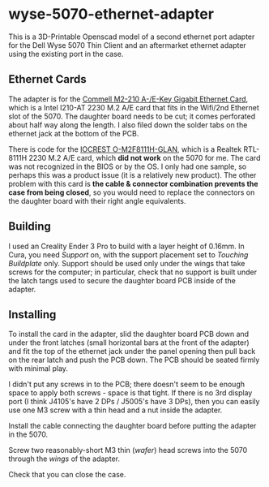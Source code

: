 # wyse-5070-ethernet-adapter
This is a 3D-Printable Openscad model of a second ethernet port adapter for the Dell Wyse 5070
Thin Client and an aftermarket ethernet adapter using the existing port in the case.

## Ethernet Cards

The adapter is for the [Commell M2-210 A-/E-Key Gigabit Ethernet Card](http://www.commell.com.tw/Product/Peripheral/M.2%20%28NGFF%29%20card/M2-210.htm), which
is a Intel I210-AT 2230 M.2 A/E card that fits in the Wifi/2nd Ethernet slot of the 5070. The daughter board needs to be cut; it comes perforated about
half way along the length. I also filed down the solder tabs on the ethernet jack at the bottom of the PCB.

There is code for the [IOCREST O-M2F8111H-GLAN](http://www.iocrest.com/index.php?id=2178), which is a Realtek RTL-8111H 2230 M.2 A/E card, which
**did not work** on the 5070 for me. The card was not recognized in the BIOS or by the OS. I only had one sample, so perhaps this was
a product issue (it is a relatively new product). The other problem with this card is
**the cable & connector combination prevents the case from being closed**, so you would need to replace the connectors on
the daughter board with their right angle equivalents.

## Building

I used an Creality Ender 3 Pro to build with a layer height of 0.16mm. In Cura, you need _Support_ on, with the support placement
set to _Touching Buildplate_ only. Support should be used only under the wings that take screws for the computer; in particular, check that
no support is built under the latch tangs used to secure the daughter board PCB inside of the adapter.

## Installing

To install the card in the adapter, slid the daughter board PCB down and under the front latches (small horizontal bars at the front of the
adapter) and fit the top of the ethernet jack under the panel opening then pull back on the rear latch and push the PCB down. The
PCB should be seated firmly with minimal play.

I didn't put any screws in to the PCB; there doesn't seem to be enough space to apply both screws - space is that
tight. If there is no 3rd display port (I think J4105's have 2 DPs / J5005's have 3 DPs), then you can easily use one M3 screw with a thin head
and a nut inside the adapter. 

Install the cable connecting the daughter board before putting the adapter in the 5070.

Screw two reasonably-short M3 thin (_wafer_) head screws into the 5070 through the _wings_ of the adapter.

Check that you can close the case.
